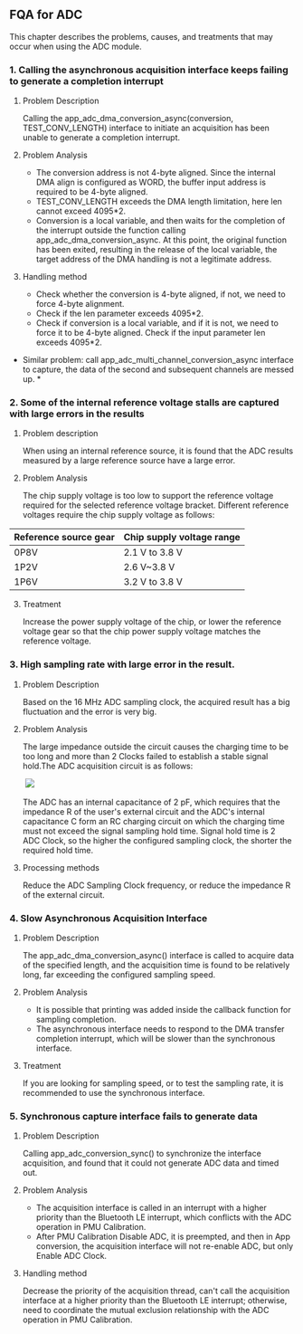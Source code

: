 ## FQA for ADC 



This chapter describes the problems, causes, and treatments that may occur when using the ADC module.

### 1. Calling the asynchronous acquisition interface keeps failing to generate a completion interrupt

1. Problem Description

    Calling the app_adc_dma_conversion_async(conversion, TEST_CONV_LENGTH) interface to initiate an acquisition has been unable to generate a completion interrupt.

2. Problem Analysis
   
    - The conversion address is not 4-byte aligned. Since the internal DMA align is configured as WORD, the buffer input address is required to be 4-byte aligned.
    - TEST_CONV_LENGTH exceeds the DMA length limitation, here len cannot exceed 4095*2.
    - Conversion is a local variable, and then waits for the completion of the interrupt outside the function calling app_adc_dma_conversion_async. At this point, the original function has been exited, resulting in the release of the local variable, the target address of the DMA handling is not a legitimate address.
3. Handling method
    - Check whether the conversion is 4-byte aligned, if not, we need to force 4-byte alignment.
    - Check if the len parameter exceeds 4095*2.
    - Check if conversion is a local variable, and if it is not, we need to force it to be 4-byte aligned. Check if the input parameter len exceeds 4095*2.

* Similar problem: call app_adc_multi_channel_conversion_async interface to capture, the data of the second and subsequent channels are messed up. *



### 2. Some of the internal reference voltage stalls are captured with large errors in the results

1. Problem description

    When using an internal reference source, it is found that the ADC results measured by a large reference source have a large error.

2. Problem Analysis

    The chip supply voltage is too low to support the reference voltage required for the selected reference voltage bracket. Different reference voltages require the chip supply voltage as follows:


| Reference source gear | Chip supply voltage range |
| ---------- | ---------------- |
| 0P8V | 2.1 V to 3.8 V |
| 1P2V | 2.6 V~3.8 V |
| 1P6V | 3.2 V to 3.8 V |


3. Treatment

    Increase the power supply voltage of the chip, or lower the reference voltage gear so that the chip power supply voltage matches the reference voltage.



### 3. High sampling rate with large error in the result.

1. Problem Description

    Based on the 16 MHz ADC sampling clock, the acquired result has a big fluctuation and the error is very big.

2. Problem Analysis

    The large impedance outside the circuit causes the charging time to be too long and more than 2 Clocks failed to establish a stable signal hold.The ADC acquisition circuit is as follows:

    

    ​    ![](../../../_images/adc/3-1-1.png) 

    

    The ADC has an internal capacitance of 2 pF, which requires that the impedance R of the user's external circuit and the ADC's internal capacitance C form an RC charging circuit on which the charging time must not exceed the signal sampling hold time. Signal hold time is 2 ADC Clock, so the higher the configured sampling clock, the shorter the required hold time.

3. Processing methods

    Reduce the ADC Sampling Clock frequency, or reduce the impedance R of the external circuit.



### 4. Slow Asynchronous Acquisition Interface

1. Problem Description

    The app_adc_dma_conversion_async() interface is called to acquire data of the specified length, and the acquisition time is found to be relatively long, far exceeding the configured sampling speed.

2. Problem Analysis
    - It is possible that printing was added inside the callback function for sampling completion.
    - The asynchronous interface needs to respond to the DMA transfer completion interrupt, which will be slower than the synchronous interface.

3. Treatment

    If you are looking for sampling speed, or to test the sampling rate, it is recommended to use the synchronous interface.



### 5. Synchronous capture interface fails to generate data

1. Problem Description

    Calling app_adc_conversion_sync() to synchronize the interface acquisition, and found that it could not generate ADC data and timed out.

2. Problem Analysis

   - The acquisition interface is called in an interrupt with a higher priority than the Bluetooth LE interrupt, which conflicts with the ADC operation in PMU Calibration.
   - After PMU Calibration Disable ADC, it is preempted, and then in App conversion, the acquisition interface will not re-enable ADC, but only Enable ADC Clock.

3. Handling method

    Decrease the priority of the acquisition thread, can't call the acquisition interface at a higher priority than the Bluetooth LE interrupt; otherwise, need to coordinate the mutual exclusion relationship with the ADC operation in PMU Calibration.

